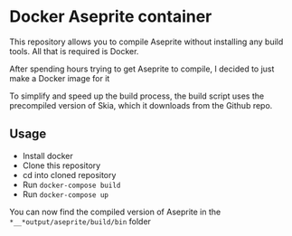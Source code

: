 # Docker Aseprite container

This repository allows you to compile Aseprite without installing any build tools. All that is required is Docker.

After spending hours trying to get Aseprite to compile, I decided to just make a Docker image for it 

To simplify and speed up the build process, the build script uses the precompiled version of Skia, which it downloads from the Github repo.

## Usage
 * Install docker
 * Clone this repository 
 * cd into cloned repository
 * Run `docker-compose build`
 * Run `docker-compose up`

You can now find the compiled version of Aseprite in the `*__*output/aseprite/build/bin` folder